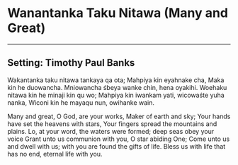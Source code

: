 # Wanantanka Taku Nitawa (Many and Great)

***

## Setting: Timothy Paul Banks

Wakantanka taku nitawa tankaya qa ota;
Mahpiya kin eyahnake cha,
Maka kin he duowancha.
Mniowancha śbeya wanke chin,
hena oyakihi.
Woehaku nitawa kin he
minaji kin qu wo;
Mahpiya kin iwankam yati,
wicowaśte yuha nanka,
Wiconi kin he mayaqu nun,
owihanke wain.

Many and great, O God, are your works,
Maker of earth and sky;
Your hands have set the heavens with stars,
Your fingers spread the mountains and plains.
Lo, at your word, the waters were formed;
deep seas obey your voice
Grant unto us communion with you,
O star abiding One;
Come unto us and dwell with us;
with you are found the gifts of life.
Bless us with life that has no end,
eternal life with you.